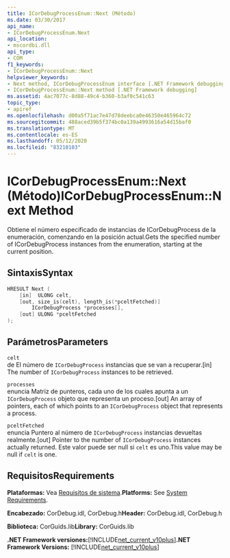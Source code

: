 ```yaml
---
title: ICorDebugProcessEnum::Next (Método)
ms.date: 03/30/2017
api_name:
- ICorDebugProcessEnum.Next
api_location:
- mscordbi.dll
api_type:
- COM
f1_keywords:
- ICorDebugProcessEnum::Next
helpviewer_keywords:
- Next method, ICorDebugProcessEnum interface [.NET Framework debugging]
- ICorDebugProcessEnum::Next method [.NET Framework debugging]
ms.assetid: 4ac7077c-8d88-49c4-b360-b3af0c541c63
topic_type:
- apiref
ms.openlocfilehash: d00a5f71ac7e47d78deebca0e46350e465964c72
ms.sourcegitcommit: 488aced39b5f374bc0a139a4993616a54d15baf0
ms.translationtype: MT
ms.contentlocale: es-ES
ms.lasthandoff: 05/12/2020
ms.locfileid: "83210103"
---
```

# <a name="icordebugprocessenumnext-method"></a><span data-ttu-id="46041-102">ICorDebugProcessEnum::Next (Método)</span><span class="sxs-lookup"><span data-stu-id="46041-102">ICorDebugProcessEnum::Next Method</span></span>
<span data-ttu-id="46041-103">Obtiene el número especificado de instancias de ICorDebugProcess de la enumeración, comenzando en la posición actual.</span><span class="sxs-lookup"><span data-stu-id="46041-103">Gets the specified number of ICorDebugProcess instances from the enumeration, starting at the current position.</span></span>  
  
## <a name="syntax"></a><span data-ttu-id="46041-104">Sintaxis</span><span class="sxs-lookup"><span data-stu-id="46041-104">Syntax</span></span>  
  
```cpp  
HRESULT Next (  
    [in]  ULONG celt,  
    [out, size_is(celt), length_is(*pceltFetched)]  
        ICorDebugProcess *processes[],  
    [out] ULONG *pceltFetched  
);  
```  
  
## <a name="parameters"></a><span data-ttu-id="46041-105">Parámetros</span><span class="sxs-lookup"><span data-stu-id="46041-105">Parameters</span></span>  
 `celt`  
 <span data-ttu-id="46041-106">de El número de `ICorDebugProcess` instancias que se van a recuperar.</span><span class="sxs-lookup"><span data-stu-id="46041-106">[in] The number of `ICorDebugProcess` instances to be retrieved.</span></span>  
  
 `processes`  
 <span data-ttu-id="46041-107">enuncia Matriz de punteros, cada uno de los cuales apunta a un `ICorDebugProcess` objeto que representa un proceso.</span><span class="sxs-lookup"><span data-stu-id="46041-107">[out] An array of pointers, each of which points to an `ICorDebugProcess` object that represents a process.</span></span>  
  
 `pceltFetched`  
 <span data-ttu-id="46041-108">enuncia Puntero al número de `ICorDebugProcess` instancias devueltas realmente.</span><span class="sxs-lookup"><span data-stu-id="46041-108">[out] Pointer to the number of `ICorDebugProcess` instances actually returned.</span></span> <span data-ttu-id="46041-109">Este valor puede ser null si `celt` es uno.</span><span class="sxs-lookup"><span data-stu-id="46041-109">This value may be null if `celt` is one.</span></span>  
  
## <a name="requirements"></a><span data-ttu-id="46041-110">Requisitos</span><span class="sxs-lookup"><span data-stu-id="46041-110">Requirements</span></span>  
 <span data-ttu-id="46041-111">**Plataformas:** Vea [Requisitos de sistema](../../get-started/system-requirements.md).</span><span class="sxs-lookup"><span data-stu-id="46041-111">**Platforms:** See [System Requirements](../../get-started/system-requirements.md).</span></span>  
  
 <span data-ttu-id="46041-112">**Encabezado:** CorDebug.idl, CorDebug.h</span><span class="sxs-lookup"><span data-stu-id="46041-112">**Header:** CorDebug.idl, CorDebug.h</span></span>  
  
 <span data-ttu-id="46041-113">**Biblioteca:** CorGuids.lib</span><span class="sxs-lookup"><span data-stu-id="46041-113">**Library:** CorGuids.lib</span></span>  
  
 <span data-ttu-id="46041-114">**.NET Framework versiones:**[!INCLUDE[net_current_v10plus](../../../../includes/net-current-v10plus-md.md)]</span><span class="sxs-lookup"><span data-stu-id="46041-114">**.NET Framework Versions:** [!INCLUDE[net_current_v10plus](../../../../includes/net-current-v10plus-md.md)]</span></span>
